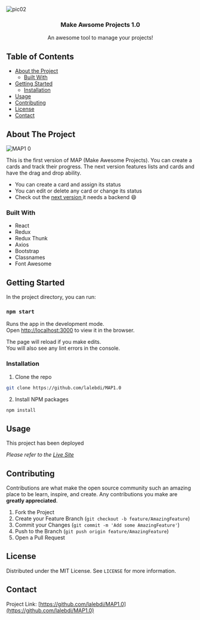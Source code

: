 ![pic02](https://user-images.githubusercontent.com/67381036/93033319-c180cd00-f603-11ea-9965-2a7dfcdd7014.jpg)

<p align="center">
  
    
  

  <h3 align="center">Make Awsome Projects 1.0</h3>

  <p align="center">
    An awesome tool to manage your  projects!
    <br />
    
  </p>
</p>



<!-- TABLE OF CONTENTS -->
## Table of Contents

* [About the Project](#about-the-project)
  * [Built With](#built-with)
* [Getting Started](#getting-started)
  * [Installation](#installation)
* [Usage](#usage)
* [Contributing](#contributing)
* [License](#license)
* [Contact](#contact)




<!-- ABOUT THE PROJECT -->
## About The Project

![MAP1 0](https://user-images.githubusercontent.com/67381036/93008050-41dcfa80-f53e-11ea-8d2e-b04c6a44cc4d.gif)

This is the first version of MAP (Make Awesome Projects). You can create a cards and track their progress. The next version features lists and cards and have the drag and drop ability.


* You can create a card and assign its status
* You can edit or delete any card or change its status
* Check out the [next version ](https://github.com/lalebdi/MAP) it needs a backend :smile:



### Built With

* React
* Redux
* Redux Thunk
* Axios
* Bootstrap
* Classnames
* Font Awesome



<!-- GETTING STARTED -->
## Getting Started

In the project directory, you can run:

### `npm start`

Runs the app in the development mode.<br />
Open [http://localhost:3000](http://localhost:3000) to view it in the browser.

The page will reload if you make edits.<br />
You will also see any lint errors in the console.

### Installation


1. Clone the repo
```sh
git clone https://github.com/lalebdi/MAP1.0
```
2. Install NPM packages
```sh
npm install
```



<!-- USAGE EXAMPLES -->
## Usage

This project has been deployed

_Please refer to the [Live Site ](https://keen-khorana-d28887.netlify.app/)_




<!-- CONTRIBUTING -->
## Contributing

Contributions are what make the open source community such an amazing place to be learn, inspire, and create. Any contributions you make are **greatly appreciated**.

1. Fork the Project
2. Create your Feature Branch (`git checkout -b feature/AmazingFeature`)
3. Commit your Changes (`git commit -m 'Add some AmazingFeature'`)
4. Push to the Branch (`git push origin feature/AmazingFeature`)
5. Open a Pull Request



<!-- LICENSE -->
## License

Distributed under the MIT License. See `LICENSE` for more information.



<!-- CONTACT -->
## Contact


Project Link: [https://github.com/lalebdi/MAP1.0](https://github.com/lalebdi/MAP1.0)






